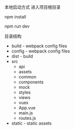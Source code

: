 本地启动方式
进入项目根目录

npm install

npm run dev

目录结构
* build - webpack config files
* config - webpack config files
* dist - build
* src 
    * api
    * assets
    * common
    * components
    * mock
    * styles
    * views
    * vuex
    * App.vue
    * main.js
    * routes.js
* static - static assets

